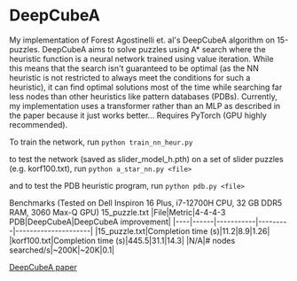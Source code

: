 # DeepCubeA
My implementation of Forest Agostinelli et. al's DeepCubeA algorithm on 15-puzzles. DeepCubeA aims to solve puzzles using A* search where the heuristic function is a neural network trained using value iteration. While this means that the search isn't guaranteed to be optimal (as the NN heuristic is not restricted to always meet the conditions for such a heuristic), it can find optimal solutions most of the time while searching far less nodes than other heuristics like pattern databases (PDBs).
Currently, my implementation uses a transformer rather than an MLP as described in the paper because it just works better...
Requires PyTorch (GPU highly recommended).

To train the network, run 
```python train_nn_heur.py```

to test the network (saved as slider_model_h.pth) on a set of slider puzzles (e.g. korf100.txt), run
```python a_star_nn.py <file>```

and to test the PDB heuristic program, run
```python pdb.py <file>```

Benchmarks (Tested on Dell Inspiron 16 Plus, i7-12700H CPU, 32 GB DDR5 RAM, 3060 Max-Q GPU)
15_puzzle.txt
|File|Metric|4-4-4-3 PDB|DeepCubeA|DeepCubeA improvement|
|----|------|-----------|---------|---------------------|
|15_puzzle.txt|Completion time (s)|11.2|8.9|1.26|
|korf100.txt|Completion time (s)|445.5|31.1|14.3|
|N/A|# nodes searched/s|~200K|~20K|0.1|

[DeepCubeA paper](https://deepcube.igb.uci.edu/static/files/SolvingTheRubiksCubeWithDeepReinforcementLearningAndSearch_Final.pdf)
